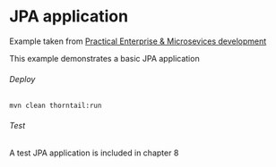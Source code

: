 JPA application
=====================================

Example taken from [Practical Enterprise & Microsevices development](http://www.itbuzzpress.com/ebooks/java-ee-7-development-on-wildfly.html)

This example demonstrates a basic JPA application

###### Deploy
```shell
mvn clean thorntail:run
```

###### Test
A test JPA application is included in chapter 8


